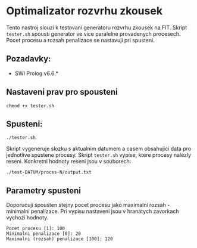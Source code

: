 # Optimalizator rozvrhu zkousek


Tento nastroj slouzi k testovani generatoru rozvrhu zkousek na FIT. Skript `tester.sh` spousti generator ve vice paralelne provadenych procesech. Pocet procesu a rozsah penalizace se nastavuji pri spusteni.

Pozadavky:
------ 
- SWI Prolog v6.6.*

Nastaveni prav pro spousteni
------
```
chmod +x tester.sh
```

Spusteni:
------
```
./tester.sh
```

Skript vygeneruje slozku s aktualnim datumem a casem obsahujici data pro jednotlive spustene procesy. Skript `tester.sh` vypise, ktere procesy nalezly reseni.
Konkretni hodnoty reseni jsou v souborech: 
```
./test-DATUM/proces-N/output.txt
```

Parametry spusteni
------
Doporucuji spousten stejny pocet procesu jako maximalni rozsah - minimalni penalizace. Pri vypisu nastaveni jsou v hranatych zavorkach vychozi hodnoty.
```
Pocet procesu [1]: 100
Minimalni penalizace [0]: 20
Maximalni (rozsah) penalizace [100]: 120
```

